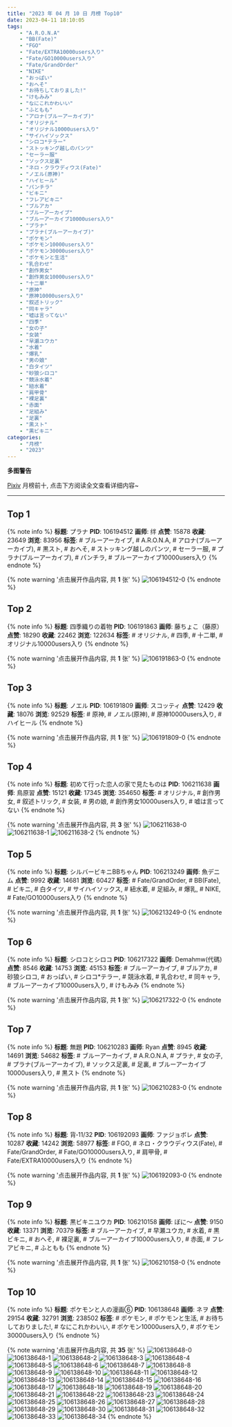 ```yaml
---
title: "2023 年 04 月 10 日 月榜 Top10"
date: 2023-04-11 18:10:05
tags:
    - "A.R.O.N.A"
    - "BB(Fate)"
    - "FGO"
    - "Fate/EXTRA10000users入り"
    - "Fate/GO10000users入り"
    - "Fate/GrandOrder"
    - "NIKE"
    - "おっぱい"
    - "おへそ"
    - "お待ちしておりました!"
    - "けもみみ"
    - "なにこれかわいい"
    - "ふともも"
    - "アロナ(ブルーアーカイブ)"
    - "オリジナル"
    - "オリジナル10000users入り"
    - "サイハイソックス"
    - "シロコ*テラー"
    - "ストッキング越しのパンツ"
    - "セーラー服"
    - "ソックス足裏"
    - "ネロ・クラウディウス(Fate)"
    - "ノエル(原神)"
    - "ハイヒール"
    - "パンチラ"
    - "ビキニ"
    - "フレアビキニ"
    - "ブルアカ"
    - "ブルーアーカイブ"
    - "ブルーアーカイブ10000users入り"
    - "プラナ"
    - "プラナ(ブルーアーカイブ)"
    - "ポケモン"
    - "ポケモン10000users入り"
    - "ポケモン30000users入り"
    - "ポケモンと生活"
    - "乳合わせ"
    - "創作男女"
    - "創作男女10000users入り"
    - "十二単"
    - "原神"
    - "原神10000users入り"
    - "叙述トリック"
    - "同キャラ"
    - "嘘は言ってない"
    - "四季"
    - "女の子"
    - "女装"
    - "早瀬ユウカ"
    - "水着"
    - "爆乳"
    - "男の娘"
    - "白タイツ"
    - "砂狼シロコ"
    - "競泳水着"
    - "紐水着"
    - "肩甲骨"
    - "裸足裏"
    - "赤面"
    - "足組み"
    - "足裏"
    - "黒スト"
    - "黒ビキニ"
categories:
    - "月榜"
    - "2023"
---
```


<i class="fa fa-triangle-exclamation"></i>**多图警告**<i class="fa fa-triangle-exclamation"></i>

[Pixiv](https://www.pixiv.net/) 月榜前十, 点击下方阅读全文查看详细内容~

<!-- more -->

---

## Top 1

{% note info %}
**标题**: プラナ
**PID**: 106194512 **画师**: 绊
**点赞**: 15878 **收藏**: 23649 **浏览**: 83956
**标签**: # ブルーアーカイブ, # A.R.O.N.A, # アロナ(ブルーアーカイブ), # 黒スト, # おへそ, # ストッキング越しのパンツ, # セーラー服, # プラナ(ブルーアーカイブ), # パンチラ, # ブルーアーカイブ10000users入り
{% endnote %}

{% note warning '点击展开作品内容, 共 **1** 张' %}
![106194512-0](https://i.pixiv.re/img-original/img/2023/03/14/01/11/39/106194512_p0.jpg)
{% endnote %}

## Top 2

{% note info %}
**标题**: 四季織りの着物
**PID**: 106191863 **画师**: 藤ちょこ（藤原）
**点赞**: 18290 **收藏**: 22462 **浏览**: 122634
**标签**: # オリジナル, # 四季, # 十二単, # オリジナル10000users入り
{% endnote %}

{% note warning '点击展开作品内容, 共 **1** 张' %}
![106191863-0](https://i.pixiv.re/img-original/img/2023/03/14/00/00/39/106191863_p0.png)
{% endnote %}

## Top 3

{% note info %}
**标题**: ノエル
**PID**: 106191809 **画师**: スコッティ
**点赞**: 12429 **收藏**: 18076 **浏览**: 92529
**标签**: # 原神, # ノエル(原神), # 原神10000users入り, # ハイヒール
{% endnote %}

{% note warning '点击展开作品内容, 共 **1** 张' %}
![106191809-0](https://i.pixiv.re/img-original/img/2023/03/14/05/34/47/106191809_p0.jpg)
{% endnote %}

## Top 4

{% note info %}
**标题**: 初めて行った恋人の家で見たものは
**PID**: 106211638 **画师**: 鳥原習
**点赞**: 15121 **收藏**: 17345 **浏览**: 354650
**标签**: # オリジナル, # 創作男女, # 叙述トリック, # 女装, # 男の娘, # 創作男女10000users入り, # 嘘は言ってない
{% endnote %}

{% note warning '点击展开作品内容, 共 **3** 张' %}
![106211638-0](https://i.pixiv.re/img-original/img/2023/03/14/19/10/52/106211638_p0.jpg)
![106211638-1](https://i.pixiv.re/img-original/img/2023/03/14/19/10/52/106211638_p1.jpg)
![106211638-2](https://i.pixiv.re/img-original/img/2023/03/14/19/10/52/106211638_p2.jpg)
{% endnote %}

## Top 5

{% note info %}
**标题**: シルバービキニBBちゃん
**PID**: 106213249 **画师**: 魚デニム
**点赞**: 9992 **收藏**: 14681 **浏览**: 60427
**标签**: # Fate/GrandOrder, # BB(Fate), # ビキニ, # 白タイツ, # サイハイソックス, # 紐水着, # 足組み, # 爆乳, # NIKE, # Fate/GO10000users入り
{% endnote %}

{% note warning '点击展开作品内容, 共 **1** 张' %}
![106213249-0](https://i.pixiv.re/img-original/img/2023/03/14/20/05/47/106213249_p0.jpg)
{% endnote %}

## Top 6

{% note info %}
**标题**: シロコとシロコ
**PID**: 106217322 **画师**: Demahmw(代碼)
**点赞**: 8546 **收藏**: 14753 **浏览**: 45153
**标签**: # ブルーアーカイブ, # ブルアカ, # 砂狼シロコ, # おっぱい, # シロコ*テラー, # 競泳水着, # 乳合わせ, # 同キャラ, # ブルーアーカイブ10000users入り, # けもみみ
{% endnote %}

{% note warning '点击展开作品内容, 共 **1** 张' %}
![106217322-0](https://i.pixiv.re/img-original/img/2023/03/14/22/03/33/106217322_p0.jpg)
{% endnote %}

## Top 7

{% note info %}
**标题**: 無題
**PID**: 106210283 **画师**: Ryan
**点赞**: 8945 **收藏**: 14691 **浏览**: 54682
**标签**: # ブルーアーカイブ, # A.R.O.N.A, # プラナ, # 女の子, # プラナ(ブルーアーカイブ), # ソックス足裏, # 足裏, # ブルーアーカイブ10000users入り, # 黒スト
{% endnote %}

{% note warning '点击展开作品内容, 共 **1** 张' %}
![106210283-0](https://i.pixiv.re/img-original/img/2023/03/14/18/18/39/106210283_p0.jpg)
{% endnote %}

## Top 8

{% note info %}
**标题**: 背‐11/32
**PID**: 106192093 **画师**: ファジョボレ
**点赞**: 10287 **收藏**: 14242 **浏览**: 58977
**标签**: # FGO, # ネロ・クラウディウス(Fate), # Fate/GrandOrder, # Fate/GO10000users入り, # 肩甲骨, # Fate/EXTRA10000users入り
{% endnote %}

{% note warning '点击展开作品内容, 共 **1** 张' %}
![106192093-0](https://i.pixiv.re/img-original/img/2023/03/14/00/02/24/106192093_p0.jpg)
{% endnote %}

## Top 9

{% note info %}
**标题**: 黒ビキニユウカ
**PID**: 106210158 **画师**: ぼに～
**点赞**: 9150 **收藏**: 13371 **浏览**: 70379
**标签**: # ブルーアーカイブ, # 早瀬ユウカ, # 水着, # 黒ビキニ, # おへそ, # 裸足裏, # ブルーアーカイブ10000users入り, # 赤面, # フレアビキニ, # ふともも
{% endnote %}

{% note warning '点击展开作品内容, 共 **1** 张' %}
![106210158-0](https://i.pixiv.re/img-original/img/2023/03/14/18/13/26/106210158_p0.png)
{% endnote %}

## Top 10

{% note info %}
**标题**: ポケモンと人の漫画⑥
**PID**: 106138648 **画师**: ネヲ
**点赞**: 29154 **收藏**: 32791 **浏览**: 238502
**标签**: # ポケモン, # ポケモンと生活, # お待ちしておりました!, # なにこれかわいい, # ポケモン10000users入り, # ポケモン30000users入り
{% endnote %}

{% note warning '点击展开作品内容, 共 **35** 张' %}
![106138648-0](https://i.pixiv.re/img-original/img/2023/03/12/10/57/59/106138648_p0.png)
![106138648-1](https://i.pixiv.re/img-original/img/2023/03/12/10/57/59/106138648_p1.png)
![106138648-2](https://i.pixiv.re/img-original/img/2023/03/12/10/57/59/106138648_p2.png)
![106138648-3](https://i.pixiv.re/img-original/img/2023/03/12/10/57/59/106138648_p3.png)
![106138648-4](https://i.pixiv.re/img-original/img/2023/03/12/10/57/59/106138648_p4.png)
![106138648-5](https://i.pixiv.re/img-original/img/2023/03/12/10/57/59/106138648_p5.png)
![106138648-6](https://i.pixiv.re/img-original/img/2023/03/12/10/57/59/106138648_p6.png)
![106138648-7](https://i.pixiv.re/img-original/img/2023/03/12/10/57/59/106138648_p7.png)
![106138648-8](https://i.pixiv.re/img-original/img/2023/03/12/10/57/59/106138648_p8.png)
![106138648-9](https://i.pixiv.re/img-original/img/2023/03/12/10/57/59/106138648_p9.png)
![106138648-10](https://i.pixiv.re/img-original/img/2023/03/12/10/57/59/106138648_p10.png)
![106138648-11](https://i.pixiv.re/img-original/img/2023/03/12/10/57/59/106138648_p11.png)
![106138648-12](https://i.pixiv.re/img-original/img/2023/03/12/10/57/59/106138648_p12.png)
![106138648-13](https://i.pixiv.re/img-original/img/2023/03/12/10/57/59/106138648_p13.png)
![106138648-14](https://i.pixiv.re/img-original/img/2023/03/12/10/57/59/106138648_p14.png)
![106138648-15](https://i.pixiv.re/img-original/img/2023/03/12/10/57/59/106138648_p15.png)
![106138648-16](https://i.pixiv.re/img-original/img/2023/03/12/10/57/59/106138648_p16.png)
![106138648-17](https://i.pixiv.re/img-original/img/2023/03/12/10/57/59/106138648_p17.png)
![106138648-18](https://i.pixiv.re/img-original/img/2023/03/12/10/57/59/106138648_p18.png)
![106138648-19](https://i.pixiv.re/img-original/img/2023/03/12/10/57/59/106138648_p19.png)
![106138648-20](https://i.pixiv.re/img-original/img/2023/03/12/10/57/59/106138648_p20.png)
![106138648-21](https://i.pixiv.re/img-original/img/2023/03/12/10/57/59/106138648_p21.png)
![106138648-22](https://i.pixiv.re/img-original/img/2023/03/12/10/57/59/106138648_p22.png)
![106138648-23](https://i.pixiv.re/img-original/img/2023/03/12/10/57/59/106138648_p23.png)
![106138648-24](https://i.pixiv.re/img-original/img/2023/03/12/10/57/59/106138648_p24.png)
![106138648-25](https://i.pixiv.re/img-original/img/2023/03/12/10/57/59/106138648_p25.png)
![106138648-26](https://i.pixiv.re/img-original/img/2023/03/12/10/57/59/106138648_p26.png)
![106138648-27](https://i.pixiv.re/img-original/img/2023/03/12/10/57/59/106138648_p27.png)
![106138648-28](https://i.pixiv.re/img-original/img/2023/03/12/10/57/59/106138648_p28.png)
![106138648-29](https://i.pixiv.re/img-original/img/2023/03/12/10/57/59/106138648_p29.png)
![106138648-30](https://i.pixiv.re/img-original/img/2023/03/12/10/57/59/106138648_p30.png)
![106138648-31](https://i.pixiv.re/img-original/img/2023/03/12/10/57/59/106138648_p31.png)
![106138648-32](https://i.pixiv.re/img-original/img/2023/03/12/10/57/59/106138648_p32.png)
![106138648-33](https://i.pixiv.re/img-original/img/2023/03/12/10/57/59/106138648_p33.png)
![106138648-34](https://i.pixiv.re/img-original/img/2023/03/12/10/57/59/106138648_p34.png)
{% endnote %}
